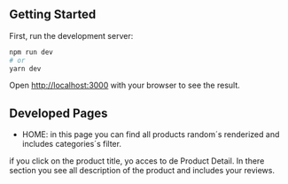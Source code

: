 ## Getting Started

First, run the development server:

```bash
npm run dev
# or
yarn dev
```

Open [http://localhost:3000](http://localhost:3000) with your browser to see the result.

## Developed Pages

- HOME: in this page you can find all products random´s renderized and includes categories´s filter.

if you click on the product title, yo acces to de Product Detail. In there section you see all description of the product and includes your reviews.
